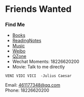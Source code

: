 
# Friends Wanted

### Find Me 
- [Books](https://1drv.ms/f/s!AjnTck1kjTur020KBel2WntM13Af)
- [ReadingNotes](https://d.docs.live.net/ab3b8d644d72d339/Documents/Zhang%20的笔记本/book.one#section-id={812ECB93-85B4-2944-A88F-3FC02B97E7A0}&end) 
- [Music](https://music.163.com/#/user/home?id=349944279)  
- [Weibo](https://weibo.com/LoveOrFail/home)  
- [QZone](https://user.qzone.qq.com/461177348)
- Wechat Moments: 18226620200
- Movie: Talk to me directly

<font face="微软雅黑">`VENI VIDI VICI  -Julius Caesar`</font>


Email: 461177348@qq.com    
Phone: 18226620200
